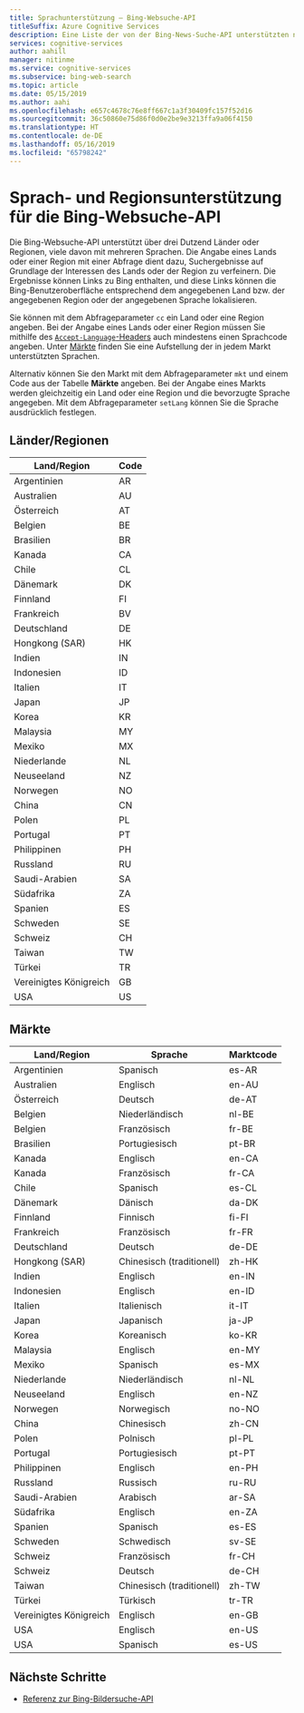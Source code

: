 ```yaml
---
title: Sprachunterstützung – Bing-Websuche-API
titleSuffix: Azure Cognitive Services
description: Eine Liste der von der Bing-News-Suche-API unterstützten natürlichen Sprachen, Länder und Regionen.
services: cognitive-services
author: aahill
manager: nitinme
ms.service: cognitive-services
ms.subservice: bing-web-search
ms.topic: article
ms.date: 05/15/2019
ms.author: aahi
ms.openlocfilehash: e657c4678c76e8ff667c1a3f30409fc157f52d16
ms.sourcegitcommit: 36c50860e75d86f0d0e2be9e3213ffa9a06f4150
ms.translationtype: HT
ms.contentlocale: de-DE
ms.lasthandoff: 05/16/2019
ms.locfileid: "65798242"
---
```

# <a name="language-and-region-support-for-the-bing-web-search-api"></a>Sprach- und Regionsunterstützung für die Bing-Websuche-API

Die Bing-Websuche-API unterstützt über drei Dutzend Länder oder Regionen, viele davon mit mehreren Sprachen. Die Angabe eines Lands oder einer Region mit einer Abfrage dient dazu, Suchergebnisse auf Grundlage der Interessen des Lands oder der Region zu verfeinern. Die Ergebnisse können Links zu Bing enthalten, und diese Links können die Bing-Benutzeroberfläche entsprechend dem angegebenen Land bzw. der angegebenen Region oder der angegebenen Sprache lokalisieren.

Sie können mit dem Abfrageparameter `cc` ein Land oder eine Region angeben. Bei der Angabe eines Lands oder einer Region müssen Sie mithilfe des [`Accept-Language`-Headers](https://docs.microsoft.com/rest/api/cognitiveservices/bing-web-api-v7-reference#headers) auch mindestens einen Sprachcode angeben. Unter [Märkte](#markets) finden Sie eine Aufstellung der in jedem Markt unterstützten Sprachen.

Alternativ können Sie den Markt mit dem Abfrageparameter `mkt` und einem Code aus der Tabelle **Märkte** angeben. Bei der Angabe eines Markts werden gleichzeitig ein Land oder eine Region und die bevorzugte Sprache angegeben. Mit dem Abfrageparameter `setLang` können Sie die Sprache ausdrücklich festlegen.

## <a name="countriesregions"></a>Länder/Regionen

|Land/Region|Code|
|-------|----|
|Argentinien|AR|
|Australien|AU|
|Österreich|AT|
|Belgien|BE|
|Brasilien|BR|
|Kanada|CA|
|Chile|CL|
|Dänemark|DK|
|Finnland|FI|
|Frankreich|BV|
|Deutschland|DE|
|Hongkong (SAR)|HK|
|Indien|IN|
|Indonesien|ID|
|Italien|IT|
|Japan|JP|
|Korea|KR|
|Malaysia|MY|
|Mexiko|MX|
|Niederlande|NL|
|Neuseeland|NZ|
|Norwegen|NO|
|China|CN|
|Polen|PL|
|Portugal|PT|
|Philippinen|PH|
|Russland|RU|
|Saudi-Arabien|SA|
|Südafrika|ZA|
|Spanien|ES|
|Schweden|SE|
|Schweiz|CH|
|Taiwan|TW|
|Türkei|TR|
|Vereinigtes Königreich|GB|
|USA|US|

## <a name="markets"></a>Märkte

|Land/Region|Sprache|Marktcode|
|-------|--------|-----------|
|Argentinien|Spanisch|es-AR|
|Australien|Englisch|en-AU|
|Österreich|Deutsch|de-AT|
|Belgien|Niederländisch|nl-BE|
|Belgien|Französisch|fr-BE|
|Brasilien|Portugiesisch|pt-BR|
|Kanada|Englisch|en-CA|
|Kanada|Französisch|fr-CA|
|Chile|Spanisch|es-CL|
|Dänemark|Dänisch|da-DK|
|Finnland|Finnisch|fi-FI|
|Frankreich|Französisch|fr-FR|
|Deutschland|Deutsch|de-DE|
|Hongkong (SAR)|Chinesisch (traditionell)|zh-HK|
|Indien|Englisch|en-IN|
|Indonesien|Englisch|en-ID|
|Italien|Italienisch|it-IT|
|Japan|Japanisch|ja-JP|
|Korea|Koreanisch|ko-KR|
|Malaysia|Englisch|en-MY|
|Mexiko|Spanisch|es-MX|
|Niederlande|Niederländisch|nl-NL|
|Neuseeland|Englisch|en-NZ|
|Norwegen|Norwegisch|no-NO|
|China|Chinesisch|zh-CN|
|Polen|Polnisch|pl-PL|
|Portugal|Portugiesisch|pt-PT|
|Philippinen|Englisch|en-PH|
|Russland|Russisch|ru-RU|
|Saudi-Arabien|Arabisch|ar-SA|
|Südafrika|Englisch|en-ZA|
|Spanien|Spanisch|es-ES|
|Schweden|Schwedisch|sv-SE|
|Schweiz|Französisch|fr-CH|
|Schweiz|Deutsch|de-CH|
|Taiwan|Chinesisch (traditionell)|zh-TW|
|Türkei|Türkisch|tr-TR|
|Vereinigtes Königreich|Englisch|en-GB|
|USA|Englisch|en-US|
|USA|Spanisch|es-US|

## <a name="next-steps"></a>Nächste Schritte

* [Referenz zur Bing-Bildersuche-API](//docs.microsoft.com/rest/api/cognitiveservices/bing-images-api-v7-reference)
